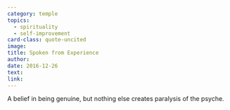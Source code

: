 ```yaml
---
category: temple
topics:
  - spirituality
  - self-improvement
card-class: quote-uncited
image:
title: Spoken from Experience
author:
date: 2016-12-26
text:  
link:
---
```

A belief in being genuine, but nothing else creates paralysis of the psyche.
